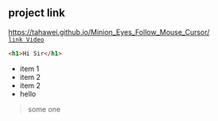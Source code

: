 ## project link
https://tahawei.github.io/Minion_Eyes_Follow_Mouse_Cursor/
\
[`link Video`](https://youtu.be/U5iG-rhuMQQ)

```html
<h1>Hi Sir</h1>
```

- item 1
- item 2
- item 2
 - hello

>some one
